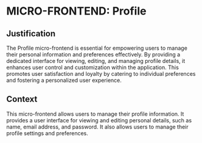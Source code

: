 # MICRO-FRONTEND: Profile

## Justification

The Profile micro-frontend is essential for empowering users to manage their personal information and preferences effectively. By providing a dedicated interface for viewing, editing, and managing profile details, it enhances user control and customization within the application. This promotes user satisfaction and loyalty by catering to individual preferences and fostering a personalized user experience.

## Context

This micro-frontend allows users to manage their profile information. It provides a user interface for viewing and editing personal details, such as name, email address, and password. It also allows users to manage their profile settings and preferences.